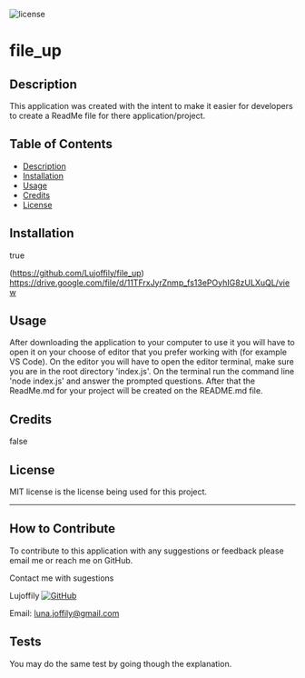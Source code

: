 
![license](https://img.shields.io/badge/License-MIT-blue.svg)
# file_up 

## Description

This application was created with the intent to make it easier for developers to create a ReadMe file for there application/project.

## Table of Contents

- [Description](#description)
- [Installation](#installation)
- [Usage](#usage)
- [Credits](#credits)
- [License](#license)

## Installation

true

(https://github.com/Lujoffily/file_up)
https://drive.google.com/file/d/11TFrxJyrZnmp_fs13ePOyhIG8zULXuQL/view

## Usage

After downloading the application to your computer to use it you will have to open it on your choose of editor that you prefer working with (for example VS Code). On the editor you will have to open the editor terminal, make sure you are in the root directory 'index.js'. On the terminal run the command line 'node index.js' and answer the prompted questions. After that the ReadMe.md for your project will be created on the README.md file.

## Credits

false

## License

MIT license is the license being used for this project.

---

## How to Contribute

To contribute to this application with any suggestions or feedback please email me or reach me on GitHub.

Contact me with sugestions

Lujoffily [![GitHub](https://img.shields.io/badge/GitHub-100000?style=for-the-badge&logo=github&logoColor=white)](https://github.com/Lujoffily)

Email: luna.joffily@gmail.com

## Tests

You may do the same test by going though the explanation.